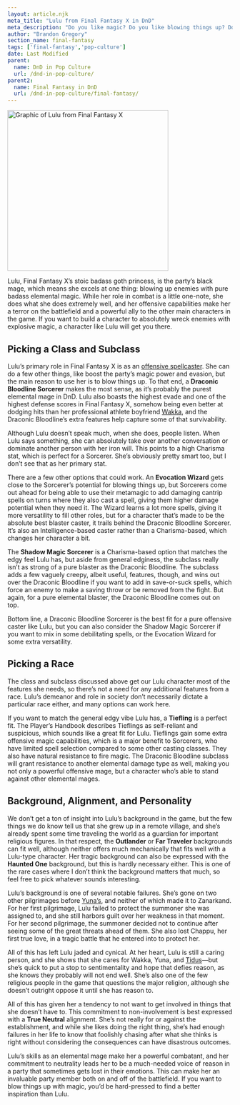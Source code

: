 ```yaml
---
layout: article.njk
meta_title: "Lulu from Final Fantasy X in DnD"
meta_description: "Do you like magic? Do you like blowing things up? Do you want to be a goth princess? Lulu might be the DnD character you've been looking for!"
author: "Brandon Gregory"
section_name: final-fantasy
tags: ['final-fantasy','pop-culture']
date: Last Modified
parent:
  name: DnD in Pop Culture
  url: /dnd-in-pop-culture/
parent2:
  name: Final Fantasy in DnD
  url: /dnd-in-pop-culture/final-fantasy/
---
```


<img
  src="/images/ff10-lulu-360.webp"
  srcset="/images/ff10-lulu-360.webp 360w,
          /images/ff10-lulu-768.webp 768w"
  sizes="(min-width: 768px) 384px,180px"
  alt="Graphic of Lulu from Final Fantasy X"
  class="tiny-hero"
  height="360" width="360" />

Lulu, Final Fantasy X’s stoic badass goth princess, is the party’s black mage, which means she excels at one thing: blowing up enemies with pure badass elemental magic. While her role in combat is a little one-note, she does what she does extremely well, and her offensive capabilities make her a terror on the battlefield and a powerful ally to the other main characters in the game. If you want to build a character to absolutely wreck enemies with explosive magic, a character like Lulu will get you there.


## Picking a Class and Subclass

Lulu’s primary role in Final Fantasy X is as an [offensive spellcaster](/5e-build-guides/blaster-caster-builds/). She can do a few other things, like boost the party’s magic power and evasion, but the main reason to use her is to blow things up. To that end, a **Draconic Bloodline Sorcerer** makes the most sense, as it’s probably the purest elemental mage in DnD. Lulu also boasts the highest evade and one of the highest defense scores in Final Fantasy X, somehow being even better at dodging hits than her professional athlete boyfriend [Wakka](/dnd-in-pop-culture/final-fantasy/ff10-wakka/), and the Draconic Bloodline’s extra features help capture some of that survivability.

Although Lulu doesn’t speak much, when she does, people listen. When Lulu says something, she can absolutely take over another conversation or dominate another person with her iron will. This points to a high Charisma stat, which is perfect for a Sorcerer. She’s obviously pretty smart too, but I don’t see that as her primary stat.

There are a few other options that could work. An **Evocation Wizard** gets close to the Sorcerer’s potential for blowing things up, but Sorcerers come out ahead for being able to use their metamagic to add damaging cantrip spells on turns where they also cast a spell, giving them higher damage potential when they need it. The Wizard learns a lot more spells, giving it more versatility to fill other roles, but for a character that’s made to be the absolute best blaster caster, it trails behind the Draconic Bloodline Sorcerer. It’s also an Intelligence-based caster rather than a Charisma-based, which changes her character a bit.

The **Shadow Magic Sorcerer** is a Charisma-based option that matches the edgy feel Lulu has, but aside from general edginess, the subclass really isn’t as strong of a pure blaster as the Draconic Bloodline. The subclass adds a few vaguely creepy, albeit useful, features, though, and wins out over the Draconic Bloodline if you want to add in save-or-suck spells, which force an enemy to make a saving throw or be removed from the fight. But again, for a pure elemental blaster, the Draconic Bloodline comes out on top.

Bottom line, a Draconic Bloodline Sorcerer is the best fit for a pure offensive caster like Lulu, but you can also consider the Shadow Magic Sorcerer if you want to mix in some debilitating spells, or the Evocation Wizard for some extra versatility.


## Picking a Race

The class and subclass discussed above get our Lulu character most of the features she needs, so there’s not a need for any additional features from a race. Lulu’s demeanor and role in society don’t necessarily dictate a particular race either, and many options can work here.

If you want to match the general edgy vibe Lulu has, a **Tiefling** is a perfect fit. The Player’s Handbook describes Tieflings as self-reliant and suspicious, which sounds like a great fit for Lulu. Tieflings gain some extra offensive magic capabilities, which is a major benefit to Sorcerers, who have limited spell selection compared to some other casting classes. They also have natural resistance to fire magic. The Draconic Bloodline subclass will grant resistance to another elemental damage type as well, making you not only a powerful offensive mage, but a character who’s able to stand against other elemental mages.


## Background, Alignment, and Personality

We don’t get a ton of insight into Lulu’s background in the game, but the few things we do know tell us that she grew up in a remote village, and she’s already spent some time traveling the world as a guardian for important religious figures. In that respect, the **Outlander** or **Far Traveler** backgrounds can fit well, although neither offers much mechanically that fits well with a Lulu-type character. Her tragic background can also be expressed with the **Haunted One** background, but this is hardly necessary either. This is one of the rare cases where I don’t think the background matters that much, so feel free to pick whatever sounds interesting.

Lulu’s background is one of several notable failures. She’s gone on two other pilgrimages before [Yuna’s](/dnd-in-pop-culture/final-fantasy/ff10-yuna/), and neither of which made it to Zanarkand. For her first pilgrimage, Lulu failed to protect the summoner she was assigned to, and she still harbors guilt over her weakness in that moment. For her second pilgrimage, the summoner decided not to continue after seeing some of the great threats ahead of them. She also lost Chappu, her first true love, in a tragic battle that he entered into to protect her.

All of this has left Lulu jaded and cynical. At her heart, Lulu is still a caring person, and she shows that she cares for Wakka, Yuna, and [Tidus](/dnd-in-pop-culture/final-fantasy/ff10-tidus/)—but she’s quick to put a stop to sentimentality and hope that defies reason, as she knows they probably will not end well. She’s also one of the few religious people in the game that questions the major religion, although she doesn’t outright oppose it until she has reason to.

All of this has given her a tendency to not want to get involved in things that she doesn’t have to. This commitment to non-involvement is best expressed with a **True Neutral** alignment. She’s not really for or against the establishment, and while she likes doing the right thing, she’s had enough failures in her life to know that foolishly chasing after what she thinks is right without considering the consequences can have disastrous outcomes.

Lulu’s skills as an elemental mage make her a powerful combatant, and her commitment to neutrality leads her to be a much-needed voice of reason in a party that sometimes gets lost in their emotions. This can make her an invaluable party member both on and off of the battlefield. If you want to blow things up with magic, you’d be hard-pressed to find a better inspiration than Lulu.
